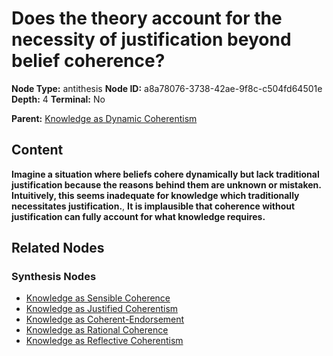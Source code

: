 # Does the theory account for the necessity of justification beyond belief coherence?

**Node Type:** antithesis
**Node ID:** a8a78076-3738-42ae-9f8c-c504fd64501e
**Depth:** 4
**Terminal:** No

**Parent:** [Knowledge as Dynamic Coherentism](knowledge-as-dynamic-coherentism-synthesis-308d9141-af79-4882-b71f-6bdccc972c97.md)

## Content

**Imagine a situation where beliefs cohere dynamically but lack traditional justification because the reasons behind them are unknown or mistaken. Intuitively, this seems inadequate for knowledge which traditionally necessitates justification.**, **It is implausible that coherence without justification can fully account for what knowledge requires.**

## Related Nodes

### Synthesis Nodes

- [Knowledge as Sensible Coherence](knowledge-as-sensible-coherence-synthesis-63541335-5302-4b2a-9179-395b5a2d5d85.md)
- [Knowledge as Justified Coherentism](knowledge-as-justified-coherentism-synthesis-e2903a87-f40a-4621-8030-285ebb2a3c7c.md)
- [Knowledge as Coherent-Endorsement](knowledge-as-coherent-endorsement-synthesis-9c9951b5-2649-4a95-8cc1-fb152e50260a.md)
- [Knowledge as Rational Coherence](knowledge-as-rational-coherence-synthesis-900dea3e-2595-4f3e-8e22-955871ebd23a.md)
- [Knowledge as Reflective Coherentism](knowledge-as-reflective-coherentism-synthesis-9d44fd4d-e3e4-48e1-a45c-41e5e1ac65fa.md)
